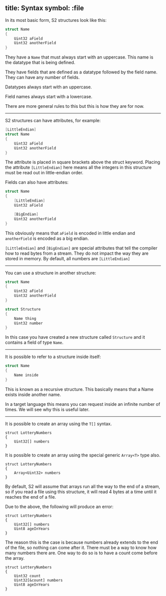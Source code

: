 title: Syntax
symbol: :file
---

In its most basic form, S2 structures look like this:

```csharp
struct Name
{
    Uint32 aField
    Uint32 anotherField
}
```

They have a `Name` that must always start with an uppercase. This name is the datatype that is being defined. 

They have fields that are defined as a datatype followed by the field name. They can have any number of fields.

Datatypes always start with an uppercase.

Field names always start with a lowercase.

There are more general rules to this but this is how they are for now.

---

S2 structures can have attributes, for example:

```csharp
[LittleEndian]
struct Name
{
    Uint32 aField
    Uint32 anotherField
}
```

The attribute is placed in square brackets above the struct keyword. Placing the attribute `[LittleEndian]` here means all the integers in this structure must be read out in little-endian order.

Fields can also have attributes:

```csharp
struct Name
{
    [LittleEndian]
    Uint32 aField

    [BigEndian]
    Uint32 anotherField
}
```

This obviously means that `aField` is encoded in little endian and `anotherField` is encoded as a big endian. 

`[LittleEndian]` and `[BigEndian]` are special attributes that tell the compiler how to read bytes from a stream. They do not impact the way they are stored in memory. By default, all numbers are `[LittleEndian]`

---

You can use a structure in another structure:

```csharp
struct Name
{
    Uint32 aField
    Uint32 anotherField
}

struct Structure
{
    Name thing
    Uint32 number
}
```

In this case you have created a new structure called `Structure` and it contains a field of type `Name`.

---

It is possible to refer to a structure inside itself:

```csharp
struct Name
{
    Name inside
}
```

This is known as a recursive structure. This basically means that a Name exists inside another name.

In a target language this means you can request inside an infinite number of times. We will see why this is useful later.

---

It is possible to create an array using the `T[]` syntax.

```
struct LotteryNumbers
{
    Uint32[] numbers
}
```

It is possible to create an array using the special generic `Array<T>` type also.

```
struct LotteryNumbers
{
    Array<Uint32> numbers
}
```

By default, S2 will assume that arrays run all the way to the end of a stream, so if you read a file using this structure, it will read 4 bytes at a time until it reaches the end of a file.

Due to the above, the following will produce an error:

```
struct LotteryNumbers
{
    Uint32[] numbers
    Uint8 ageInYears
}
```

The reason this is the case is because numbers already extends to the end of the file, so nothing can come after it. There must be a way to know how many numbers there are. One way to do so is to have a count come before the array.

```
struct LotteryNumbers
{
    Uint32 count
    Uint32[&count] numbers
    Uint8 ageInYears
}
```
